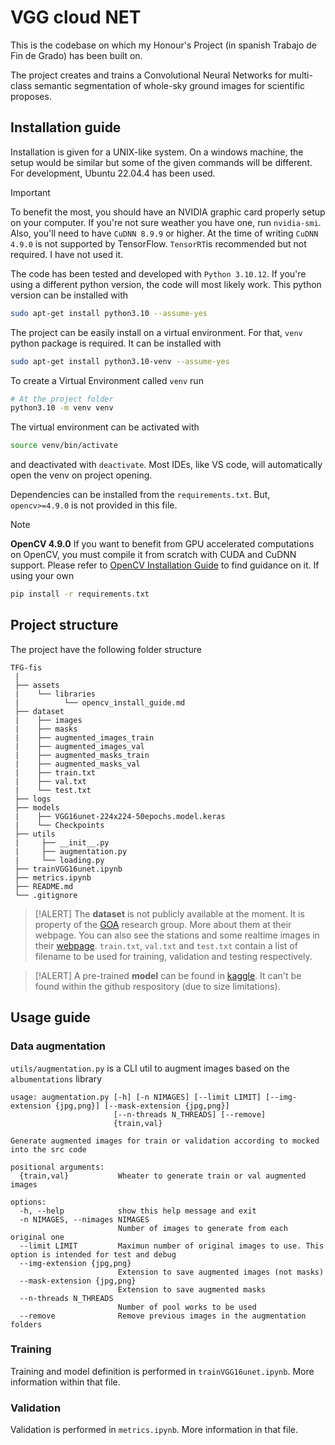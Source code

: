 # VGG cloud NET

This is the codebase on which my Honour's Project (in spanish Trabajo de Fin de Grado) has been built on.

The project creates and trains a Convolutional Neural Networks for multi-class semantic segmentation of whole-sky ground images for scientific proposes.

## Installation guide

Installation is given for a UNIX-like system. On a windows machine, the setup would be similar but some of the given commands will be different. For development, Ubuntu 22.04.4 has been used.

> [!IMPORTANT]
> To benefit the most, you should have an NVIDIA graphic card properly setup on your computer.
> If you're not sure weather you have one, run `nvidia-smi`.
> Also, you'll need to have `CuDNN 8.9.9` or higher. At the time of writing `CuDNN 4.9.0` is not supported by TensorFlow. `TensorRT`is recommended but not required. I have not used it.

The code has been tested and developed with `Python 3.10.12`. If you're using a different python version, the code will most likely work. This python version can be installed with

```bash
sudo apt-get install python3.10 --assume-yes
``` 

The project can be easily install on a virtual environment. For that, `venv` python package is required. It can be installed with
```bash
sudo apt-get install python3.10-venv --assume-yes
```

To create a Virtual Environment called `venv` run
```bash
# At the project folder
python3.10 -m venv venv
```

The virtual environment can be activated with

```bash
source venv/bin/activate
```
and deactivated with `deactivate`. Most IDEs, like VS code, will automatically open the venv on project opening.

Dependencies can be installed from the `requirements.txt`. But, `opencv>=4.9.0` is not provided in this file.
> [!NOTE]
> **OpenCV 4.9.0** If you want to benefit from GPU accelerated computations on OpenCV, you must compile it from scratch with CUDA and CuDNN support. Please refer to [OpenCV Installation Guide](assets/libraries/opencv_install_guide.md) to find guidance on it. If using your own 

```bash
pip install -r requirements.txt
```

## Project structure
The project have the following folder structure

```
TFG-fis
 |
 ├── assets
 |    └── libraries 
 |          └── opencv_install_guide.md
 ├── dataset
 |    ├── images
 |    ├── masks
 |    ├── augmented_images_train
 |    ├── augmented_images_val
 |    ├── augmented_masks_train
 |    ├── augmented_masks_val
 |    ├── train.txt 
 |    ├── val.txt
 |    └── test.txt
 ├── logs
 ├── models
 |    ├── VGG16unet-224x224-50epochs.model.keras
 |    └── Checkpoints
 ├── utils
 |     ├── __init__.py
 |     ├── augmentation.py 
 |     └── loading.py
 ├── trainVGG16unet.ipynb
 ├── metrics.ipynb
 ├── README.md
 └── .gitignore
```
> [!ALERT]
> The **dataset** is not publicly available at the moment. It is property of the [GOA](https://goa.uva.es/) research group. More about them at their webpage. You can also see the stations and some realtime images in their [webpage](https://goa.uva.es/proyecto-presente/). `train.txt`, `val.txt` and `test.txt` contain a list of filename to be used for training, validation and testing respectively.

> [!ALERT]
> A pre-trained **model** can be found in [kaggle](https://www.kaggle.com/models/sergiogarciapajares/vggcloudunet). It can't be found within the github respository (due to size limitations).

## Usage guide

### Data augmentation
`utils/augmentation.py` is a CLI util to augment images based on the `albumentations` library
```
usage: augmentation.py [-h] [-n NIMAGES] [--limit LIMIT] [--img-extension {jpg,png}] [--mask-extension {jpg,png}]
                       [--n-threads N_THREADS] [--remove]
                       {train,val}

Generate augmented images for train or validation according to mocked into the src code

positional arguments:
  {train,val}           Wheater to generate train or val augmented images

options:
  -h, --help            show this help message and exit
  -n NIMAGES, --nimages NIMAGES
                        Number of images to generate from each original one
  --limit LIMIT         Maximun number of original images to use. This option is intended for test and debug
  --img-extension {jpg,png}
                        Extension to save augmented images (not masks)
  --mask-extension {jpg,png}
                        Extension to save augmented masks
  --n-threads N_THREADS
                        Number of pool works to be used
  --remove              Remove previous images in the augmentation folders
```
### Training 
Training and model definition is performed in `trainVGG16unet.ipynb`. More information within that file.

### Validation
Validation is performed in `metrics.ipynb`. More information in that file.